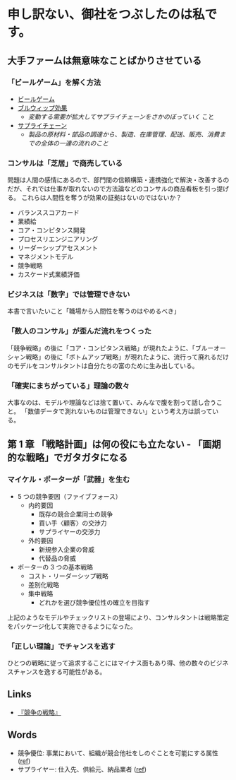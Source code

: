 # 申し訳ない、御社をつぶしたのは私です。

## 大手ファームは無意味なことばかりさせている

### 「ビールゲーム」を解く方法
- [ビールゲーム](https://ja.wikipedia.org/wiki/ビールゲーム)
- [ブルウィップ効果](https://ja.wikipedia.org/wiki/ブルウィップ効果)
    - *変動する需要が拡大してサプライチェーンをさかのぼっていく* こと
- [サプライチェーン](https://www.daiwabutsuryu.co.jp/useful/words/supply-chain)
    - *製品の原材料・部品の調達から、製造、在庫管理、配送、販売、消費までの全体の一連の流れのこと*

### コンサルは「芝居」で商売している
問題は人間の感情にあるので、部門間の信頼構築・連携強化で解決・改善するのだが、それでは仕事が取れないので方法論などのコンサルの商品看板を引っ提げる。
これらは人間性を奪うが効果の証拠はないのではないか？
- バランススコアカード
- 業績給
- コア・コンピタンス開発
- プロセスリエンジニアリング
- リーダーシップアセスメント
- マネジメントモデル
- 競争戦略
- カスケード式業績評価

### ビジネスは「数字」では管理できない
本書で言いたいこと「職場から人間性を奪うのはやめるべき」

### 「数人のコンサル」が歪んだ流れをつくった
「競争戦略」の後に「コア・コンピタンス戦略」が現れたように、「ブルーオーシャン戦略」の後に「ボトムアップ戦略」が現れたように、流行って廃れるだけのモデルをコンサルタントは自分たちの富のために生み出している。

### 「確実にまちがっている」理論の数々
大事なのは、モデルや理論などは捨て置いて、みんなで腹を割って話し合うこと。
「数値データで測れないものは管理できない」という考え方は誤っている。

## 第 1 章 「戦略計画」は何の役にも立たない - 「画期的な戦略」でガタガタになる
### マイケル・ポーターが「武器」を生む
- 5 つの競争要因（ファイブフォース）
    - 内的要因
        - 既存の競合企業同士の競争
        - 買い手〈顧客〉の交渉力
        - サプライヤーの交渉力
    - 外的要因
        - 新規参入企業の脅威
        - 代替品の脅威
- ポーターの 3 つの基本戦略
    - コスト・リーダーシップ戦略
    - 差別化戦略
    - 集中戦略
        - どれかを選び競争優位性の確立を目指す

上記のようなモデルやチェックリストの登場により、コンサルタントは戦略策定をパッケージ化して実施できるようになった。

### 「正しい理論」でチャンスを逃す
ひとつの戦略に従って追求することにはマイナス面もあり得、他の数々のビジネスチャンスを逸する可能性がある。

## Links
- [『競争の戦略』](https://www.amazon.co.jp/%E7%AB%B6%E4%BA%89%E3%81%AE%E6%88%A6%E7%95%A5-M-%E3%83%9D%E3%83%BC%E3%82%BF%E3%83%BC/dp/4478371520)

## Words
- 競争優位: 事業において、組織が競合他社をしのぐことを可能にする属性 ([ref](https://ja.wikipedia.org/wiki/%E7%AB%B6%E4%BA%89%E5%84%AA%E4%BD%8D))
- サプライヤー: 仕入先、供給元、納品業者 ([ref](https://e-words.jp/w/%E3%82%B5%E3%83%97%E3%83%A9%E3%82%A4%E3%83%A4%E3%83%BC.html))

